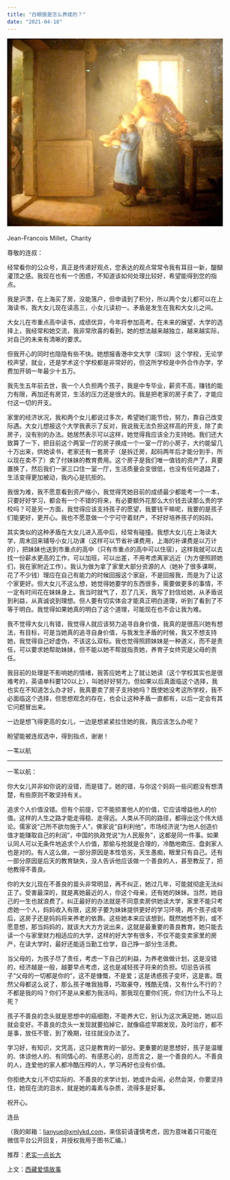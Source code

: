 ```yaml
---
title: "白眼狼是怎么养成的？"
date: "2021-04-18"
---
```


![连岳文章](images/连岳文章picture-18.jpg)

Jean-Francois Millet，Charity

  

尊敬的连叔：  

  

经常看你的公众号，真正是传递好观点，您表达的观点常常令我有耳目一新，醍醐灌顶之感。我现在也有一个困惑，不知道该如何处理比较好，希望能得到您的指点。

  

我是沪漂，在上海买了房，没能落户，但申请到了积分，所以两个女儿都可以在上海读书，我大女儿现在读高三，小女儿读初一。矛盾是发生在我和大女儿之间。

  

大女儿在市重点高中读书，成绩优异，今年将参加高考。在未来的展望，大学的选择上，我经常和她交流，我非常欣喜的看到，她的想法越来越独立，越来越实际，对自己的未来有清晰的要求。

  

但我开心的同时也隐隐有些不快。她想报香港中文大学（深圳）这个学校，无论学校声望，就业，还是学术这个学校都是非常好的，但这所学校是中外合作办学，学费加开销一年最少十五万。

  

我先生五年前去世，我一个人负担两个孩子，我是中专毕业，薪资不高，赚钱的能力有限，再加还有房贷，生活的压力还是很大的。我是把老家的房子卖了，才能应付这一切的开支。

  

家里的经济状况，我和两个女儿都说过多次，希望她们能节俭，努力，靠自己改变际遇。大女儿想报这个大学我表示了反对，我说我无法负担这样高的开支，除了卖房子，没有别的办法。她居然表示可以这样，她觉得我应该全力支持她。我们还大致算了一下，把目前这个两室一厅的房子换成一个一室一厅的小房子，大约能留几十万出来，供她读书，老家还有一套房子（是拆迁房，起码两年后才能分到手，所以现在卖不了）卖了付妹妹的教育费用。这个房子是我们唯一值钱的资产了，真要置换了，然后我们一家三口住一室一厅，生活质量会变很低，也没有任何退路了，生活变得更加被动，我内心是抗拒的。

  

我很为难，我不愿意看到资产缩小，我觉得凭她目前的成绩最少都能考一个一本，只要好好学习，都会有一个不错的将来，有必要额外花那么大价钱去读那么贵的学校吗？可是另一方面，我觉得应该支持孩子的愿望，我要钱干嘛呢，我要的是孩子们能更好，更开心。我也不愿意做一个宁可守着财产，不好好培养孩子的妈妈。

  

其实类似的这种矛盾在大女儿进入高中后，经常有碰撞。我想大女儿在上海读大学，周末回来辅导小女儿功课（这样可以节省补课费用，上海的补课费是以万计的），把妹妹也送到市重点的高中（只有市重点的高中可以住宿），这样我就可以去找一份薪水更高的工作，可以加班，可以出差，不用考虑离家远近（为方便照顾她们，我在家附近工作）。我认为做为拿了家里大部分资源的人（她补了很多课啊，花了不少钱）理应在自己有能力的时候回报这个家庭，不是回报我，而是为了让这个家更好。但大女儿不这么想，她觉得她要学的东西很多，需要做更多的事情，不一定有时间花在妹妹身上。我当时就气了，忍了几天，我写了封信给她，从矛盾说到利益，从真诚说到理想。但人要有切实体会才能真正明白道理，听到了看到了不等于明白。我觉得如果她真的明白了这个道理，可能现在也不会让我为难。

  

我不觉得大女儿有错，我觉得人就应该努力追寻自身价值，我真的是很高兴她有想法，有目标，可是当她真的追寻自身价值，与我发生矛盾的时候，我又不想支持她，我觉得自己好虚伪，不该这么双标。我也觉得照顾妹妹是一种道义，而不是责任，可以要求她帮助妹妹，但不能以她不帮就指责她，养育子女终究是父母的责任。

  

我目前的处理是不影响她的情绪，我答应她考上了就让她读（这个学校其实也是很难考的，英语单科要120以上），叫她好好努力。但如果以后真面临这个选择，我也实在不知道怎么办才好，我真要卖了房子支持她吗？既使她没考这所学校，我不必面临这个选择，但思想观念的存在，也会让这种矛盾一直都有，以后一定会有其它问题冒出来。

  

一边是想飞得更高的女儿，一边是想紧紧拉住她的我，我应该怎么办呢？

  

盼望能被连叔选中，得到指点，谢谢！

  

一苇以航

  

* * *

  

一苇以航：

  

你大女儿并非如你说的没错，而是错了。她的错，与你这个妈妈一些问题没有想清楚，有些原则不敢坚持有关。

  

追求个人价值没错。但有个前提，它不能损害他人的价值，它应该增益他人的价值。这样的人生之路才能走得稳、走得远。人类从不同的路径，都得出这个伟大结论。儒家说“己所不欲勿施于人”，佛家说“自利利他”，市场经济说“为他人创造价值才能赚取自己的利润”，中国的执政党说“为人民服务”，这都是同一件事。如果认同人可以无条件地追求个人价值，那偷与抢就是合理的，冷酷地欺压、盘剥家人也是对的。有人这么做，一部分原因是本性低劣，天生愚痴，眼里只有自己。还有一部分原因是后天的教育缺失，没人告诉他应该做一个善良的人，甚至教反了，把他教得不善良。

  

你的大女儿现在不善良的苗头非常明显，再不纠正，她过几年，可能就彻底无法纠正了。受害最深的，就是离她最近的人，你这个母亲，还有她的妹妹。当然，她自己的一生也就浪费了。纠正最好的办法就是不同意卖房供她读大学，家里不能只考虑她一个人，妈妈收入有限，这房子要为妹妹提供更好的学习环境，两个孩子成年后，这房子还是妈妈将来养老的依靠。这些她本来应该想到，既然她想不到，或不愿意想，那当妈妈的，就该大大方方说出来，这就是最重要的善良教育。她只能去读一个与家里财力相适应的大学，这样的好大学有很多，不仅不能变卖家里的房产，在读大学时，最好还能适当勤工俭学，自己挣一部分生活费。

  

当父母的，为孩子尽了责任，考虑一下自己的利益，为养老做做计划，这是没错的，经济越是一般，越要早点考虑，这也是减轻孩子将来的负担。切忌告诉孩子“父母的一切都是你的”，这不是慷慨，不是爱；这是诱惑孩子变坏，这是害。既然父母都这么说了，那么孩子唯我独尊，巧取豪夺，残酷无情，又有什么不行的？不都是我的吗？你们不是从来都为我活吗，那我现在要你们死，你们为什么不马上死？

  

孩子不善良的念头就是思想中的癌细胞，不能养大它，别认为这次满足她，她以后就会变好。不善良的念头一发现就要掐掉它，就像癌症早期发现，及时治疗，都不是事，放任不管，到了晚期，往往就没办法了。

  

学习好，有知识，文凭高，这只是教育的一部分。更重要的是思想好，孩子是温暖的、体谅他人的、有同情心的、有感恩心的，总而言之，是一个善良的人。不善良的人，连爱他的家人都冷酷压榨的人，学习再好也没有价值。

  

你拒绝大女儿不切实际的、不善良的求学计划，她或许会闹，必然会哭，你要坚持住，她现在流的泪水，就是她的毒素与杂质，流得多是好事。

  

祝开心。

  

连岳

  

（我的邮箱：lianyue@xmlykd.com，来信前请谨慎考虑，因为意味着只可能在微信平台公开回复，并授权我用于图书汇编。）

推荐：[老实一点长大](http://mp.weixin.qq.com/s?__biz=MjM5NDU0Mjk2MQ==&mid=2651693735&idx=1&sn=a31d27d97a6d244295197fb1bece4fbb&chksm=bd7f26b98a08afafb58ebf0525b76042434e459bb322f1c8e5b3d48fbd46628af51f6a7581cb&scene=21#wechat_redirect)  

上文：[西藏爱情故事](http://mp.weixin.qq.com/s?__biz=MjM5NDU0Mjk2MQ==&mid=2651699283&idx=1&sn=de8a58864ebf3d91d6e864daf5fc5961&chksm=bd7f3c4d8a08b55bac11ac5367fb0e89843f619e122e8e877749eca9092759096f0761825d1c&scene=21#wechat_redirect)
